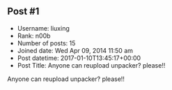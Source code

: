 ## Post #1
- Username: liuxing
- Rank: n00b
- Number of posts: 15
- Joined date: Wed Apr 09, 2014 11:50 am
- Post datetime: 2017-01-10T13:45:17+00:00
- Post Title: Anyone can reupload unpacker? please!!

Anyone can reupload unpacker? please!!
